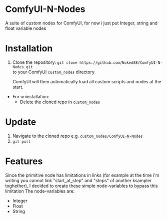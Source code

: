 # ComfyUI-N-Nodes
A suite of custom nodes for ComfyUI, for now i just put Integer, string and float variable nodes

# Installation

1. Clone the repository:
`git clone https://github.com/Nuked88/ComfyUI-N-Nodes.git`  
to your ComfyUI `custom_nodes` directory

   ComfyUI will then automatically load all custom scripts and nodes at the start.  


- For uninstallation:
  - Delete the cloned repo in `custom_nodes`

# Update
1. Navigate to the cloned repo e.g. `custom_nodes/ComfyUI-N-Nodes`
2. `git pull`

# Features
Since the primitive node has limitations in links (for example at the time i'm writing you cannot link "start_at_step" and "steps" of another ksampler toghether), I decided to create these simple node-variables to bypass this limitation
The node-variables are:
- Integer
- Float
- String

